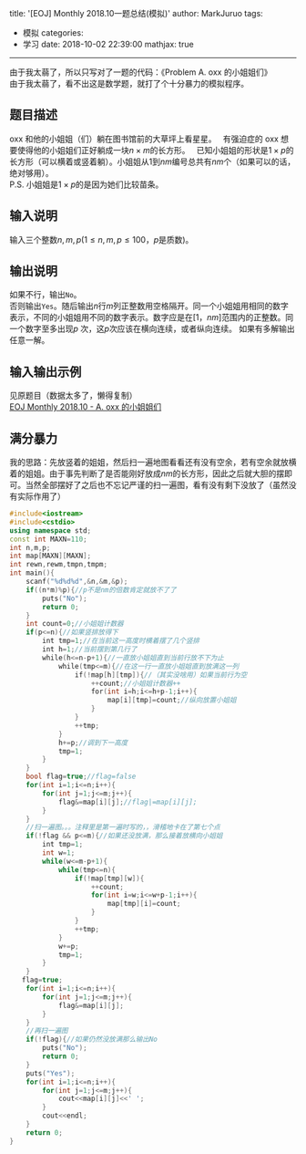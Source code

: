 title: '[EOJ] Monthly 2018.10一题总结(模拟)'
author: MarkJuruo
tags:
  - 模拟
categories:
  - 学习
date: 2018-10-02 22:39:00
mathjax: true
---
由于我太蒻了，所以只写对了一题的代码：《Problem A. oxx 的小姐姐们》  
由于我太蒻了，看不出这是数学题，就打了个十分暴力的模拟程序。  
## 题目描述
oxx 和他的小姐姐（们）躺在图书馆前的大草坪上看星星。  
有强迫症的 oxx 想要使得他的小姐姐们正好躺成一块$n×m$的长方形。  
已知小姐姐的形状是$1×p$的长方形（可以横着或竖着躺）。小姐姐从$1$到$nm$编号总共有$nm$个（如果可以的话，绝对够用）。  
P.S. 小姐姐是$1×p$的是因为她们比较苗条。  
<!--more-->
## 输入说明
输入三个整数$n, m, p$($1≤n,m,p≤100$，$p$是质数)。

## 输出说明
如果不行，输出`No`。  
否则输出`Yes`。随后输出$n$行$m$列正整数用空格隔开。同一个小姐姐用相同的数字表示，不同的小姐姐用不同的数字表示。数字应是在$[1，nm]$范围内的正整数。同一个数字至多出现$p$ 次，这$p$次应该在横向连续，或者纵向连续。
如果有多解输出任意一解。  

## 输入输出示例
见原题目（数据太多了，懒得复制）  
[EOJ Monthly 2018.10 - A. oxx 的小姐姐们](https://acm.ecnu.edu.cn/contest/113/problem/A/)

## 满分暴力
我的思路：先放竖着的姐姐，然后扫一遍地图看看还有没有空余，若有空余就放横着的姐姐。由于事先判断了是否能刚好放成$nm$的长方形，因此之后就大胆的摆即可。当然全部摆好了之后也不忘记严谨的扫一遍图，看有没有剩下没放了（虽然没有实际作用了）
```cpp
#include<iostream>
#include<cstdio>
using namespace std;
const int MAXN=110;
int n,m,p;
int map[MAXN][MAXN];
int rewn,rewm,tmpn,tmpm;
int main(){
	scanf("%d%d%d",&n,&m,&p);
	if((n*m)%p){//p不是nm的倍数肯定就放不了了
		puts("No");
		return 0;
	}
	int count=0;//小姐姐计数器
	if(p<=n){//如果竖排放得下
	    int tmp=1;//在当前这一高度时横着摆了几个竖排
	    int h=1;//当前摆到第几行了
	    while(h<=n-p+1){//一直放小姐姐直到当前行放不下为止
	        while(tmp<=m){//在这一行一直放小姐姐直到放满这一列
	            if(!map[h][tmp]){//（其实没啥用）如果当前行为空
	                ++count;//小姐姐计数器++
	                for(int i=h;i<=h+p-1;i++){
	                    map[i][tmp]=count;//纵向放置小姐姐
	                }
	            }
	            ++tmp;
	        }
	        h+=p;//调到下一高度
	        tmp=1;
	    }
	}
	bool flag=true;//flag=false
	for(int i=1;i<=n;i++){
	    for(int j=1;j<=m;j++){
	        flag&=map[i][j];//flag|=map[i][j];
	    }
	}
    //扫一遍图。。。注释里是第一遍时写的，，滑稽地卡在了第七个点
	if(!flag && p<=m){//如果还没放满，那么接着放横向小姐姐
	    int tmp=1;
	    int w=1;
	    while(w<=m-p+1){
	        while(tmp<=n){
	            if(!map[tmp][w]){
	                ++count;
	                for(int i=w;i<=w+p-1;i++){
	                    map[tmp][i]=count;
	                }
	            }
	            ++tmp;
	        }
	        w+=p;
	        tmp=1;
	    }
	}
   flag=true;
	for(int i=1;i<=n;i++){
	    for(int j=1;j<=m;j++){
	        flag&=map[i][j];
	    }
	}
    //再扫一遍图
	if(!flag){//如果仍然没放满那么输出No
	    puts("No");
	    return 0;
	}
	puts("Yes");
	for(int i=1;i<=n;i++){
	    for(int j=1;j<=m;j++){
	        cout<<map[i][j]<<' ';
	    }
	    cout<<endl;
	}
	return 0;
}
```